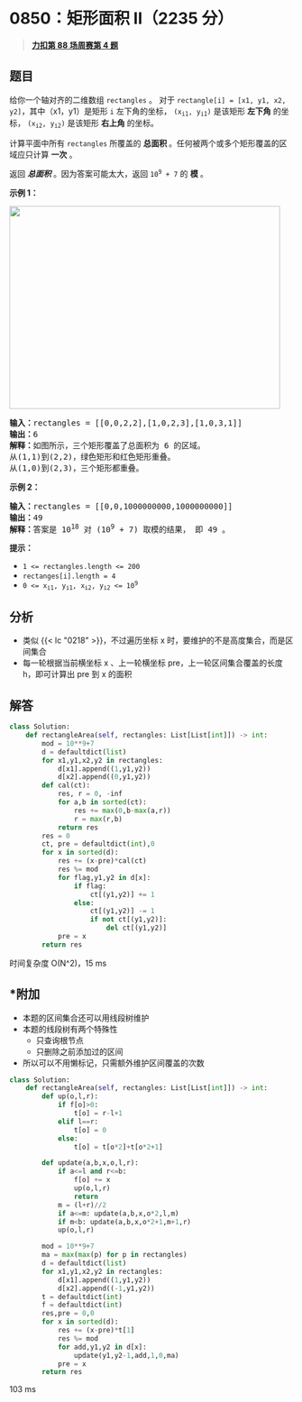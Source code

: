 # 0850：矩形面积 II（2235 分）


> <u>**[力扣第 88 场周赛第 4 题](https://leetcode.cn/problems/rectangle-area-ii/)**</u>

## 题目

<p>给你一个轴对齐的二维数组 <code>rectangles</code> 。 对于 <code>rectangle[i] = [x1, y1, x2, y2]</code>，其中（x1，y1）是矩形 <code>i</code> 左下角的坐标，<meta charset="UTF-8" /> <code>(x<sub>i1</sub>, y<sub>i1</sub>)</code> 是该矩形 <strong>左下角</strong> 的坐标，<meta charset="UTF-8" /> <code>(x<sub>i2</sub>, y<sub>i2</sub>)</code> 是该矩形 <strong>右上角</strong> 的坐标。</p>

<p>计算平面中所有 <code>rectangles</code> 所覆盖的 <strong>总面积 </strong>。任何被两个或多个矩形覆盖的区域应只计算 <strong>一次</strong> 。</p>

<p>返回<em> <strong>总面积</strong> </em>。因为答案可能太大，返回<meta charset="UTF-8" /> <code>10<sup>9</sup> + 7</code> 的 <strong>模</strong> 。</p>



<p><strong class="example">示例 1：</strong></p>

<p><img alt="" src="https://s3-lc-upload.s3.amazonaws.com/uploads/2018/06/06/rectangle_area_ii_pic.png" style="height: 360px; width: 480px;" /></p>

<pre>
<strong>输入：</strong>rectangles = [[0,0,2,2],[1,0,2,3],[1,0,3,1]]
<strong>输出：</strong>6
<strong>解释：</strong>如图所示，三个矩形覆盖了总面积为 6 的区域。
从(1,1)到(2,2)，绿色矩形和红色矩形重叠。
从(1,0)到(2,3)，三个矩形都重叠。
</pre>

<p><strong class="example">示例 2：</strong></p>

<pre>
<strong>输入：</strong>rectangles = [[0,0,1000000000,1000000000]]
<strong>输出：</strong>49
<strong>解释：</strong>答案是 10<sup>18</sup> 对 (10<sup>9</sup> + 7) 取模的结果， 即 49 。
</pre>



<p><strong>提示：</strong></p>

<ul>
<li><code>1 &lt;= rectangles.length &lt;= 200</code></li>
<li><code>rectanges[i].length = 4</code><meta charset="UTF-8" /></li>
<li><code>0 &lt;= x<sub>i1</sub>, y<sub>i1</sub>, x<sub>i2</sub>, y<sub>i2</sub> &lt;= 10<sup>9</sup></code></li>
</ul>




## 分析

- 类似 {{< lc "0218" >}}，不过遍历坐标 x 时，要维护的不是高度集合，而是区间集合
- 每一轮根据当前横坐标 x 、上一轮横坐标 pre，上一轮区间集合覆盖的长度 h，即可计算出 pre 到 x 的面积

## 解答

```python
class Solution:
    def rectangleArea(self, rectangles: List[List[int]]) -> int:
        mod = 10**9+7
        d = defaultdict(list)
        for x1,y1,x2,y2 in rectangles:
            d[x1].append((1,y1,y2))
            d[x2].append((0,y1,y2))
        def cal(ct):
            res, r = 0, -inf
            for a,b in sorted(ct):
                res += max(0,b-max(a,r))
                r = max(r,b)
            return res
        res = 0
        ct, pre = defaultdict(int),0
        for x in sorted(d):
            res += (x-pre)*cal(ct)
            res %= mod
            for flag,y1,y2 in d[x]:
                if flag:
                    ct[(y1,y2)] += 1
                else:
                    ct[(y1,y2)] -= 1
                    if not ct[(y1,y2)]:
                        del ct[(y1,y2)]
            pre = x
        return res
```
时间复杂度 O(N^2)，15 ms


## *附加

- 本题的区间集合还可以用线段树维护
- 本题的线段树有两个特殊性
	- 只查询根节点
	- 只删除之前添加过的区间
- 所以可以不用懒标记，只需额外维护区间覆盖的次数 

```python
class Solution:
    def rectangleArea(self, rectangles: List[List[int]]) -> int:
        def up(o,l,r):            
            if f[o]>0:
                t[o] = r-l+1
            elif l==r:
                t[o] = 0
            else:
                t[o] = t[o*2]+t[o*2+1]

        def update(a,b,x,o,l,r):
            if a<=l and r<=b:
                f[o] += x
                up(o,l,r)
                return 
            m = (l+r)//2
            if a<=m: update(a,b,x,o*2,l,m)
            if m<b: update(a,b,x,o*2+1,m+1,r)
            up(o,l,r)

        mod = 10**9+7
        ma = max(max(p) for p in rectangles)
        d = defaultdict(list)
        for x1,y1,x2,y2 in rectangles:
            d[x1].append((1,y1,y2))
            d[x2].append((-1,y1,y2))
        t = defaultdict(int)
        f = defaultdict(int)
        res,pre = 0,0
        for x in sorted(d):
            res += (x-pre)*t[1]
            res %= mod
            for add,y1,y2 in d[x]:
                update(y1,y2-1,add,1,0,ma)
            pre = x
        return res
```
103 ms
